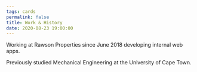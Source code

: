 ```yaml
---
tags: cards
permalink: false
title: Work & History
date: 2020-08-23 19:00:00
---
```

Working at Rawson Properties since June 2018 developing internal web apps.

Previously studied Mechanical Engineering at the University of Cape Town.